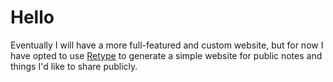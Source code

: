 ---
---

# Hello

Eventually I will have a more full-featured and custom website, but for now I have opted to use [Retype](https://retype.com/) to generate a simple website for public notes and things I'd like to share publicly.
